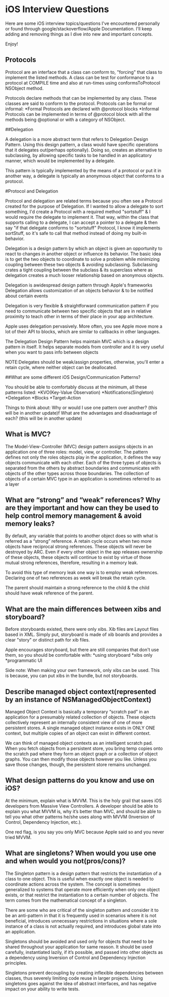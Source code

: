 # iOS Interview Questions

Here are some iOS interview topics/questions I've encountered personally or found through google/stackoverflow/Apple Documentation. I'll keep adding and removing things as I dive into new and important concepts.

Enjoy!


## Protocols

Protocol are an interface that a class can conform to, "forcing" that class to implement the listed methods. A class can be test for conformance to a protocol at COMPILE time and also at run-times using conformsToProtocol NSObject method.

Protocols declare methods that can be implemented by any class. These classes are said to conform to the protocol. Protocols can be formal or informal:
    *Formal Protocols are declared with @protocol blocks
    *Informal Protocols can be implemented in terms of @protocol block with all the methods being @optional or with a category of NSObject.

##Delegation

A delegation is a more abstract term that refers to Delegation Design Pattern. Using this design pattern, a class would have specific operations that it delegates out(perhaps optionally). Doing so, creates an alternative to subclassing, by allowing specific tasks to be handled in an applicatory manner, which would be implemented by a delegate.

This pattern is typically implemented by the means of a protocol or put it in another way, a delegate is typically an anonymous object that conforms to a protocol.

#Protocol and Delegation

Protocol and delegation are related terms because you often see a Protocol created for the purpose of Delegation. If I wanted to allow a delegate to sort something, I'd create a Protocol with a required method "sortstuff" & I would require the delegate to implement it. That way, within the class that supports calling to a delegate, I can accept a pointer to a delegate & then say "if that delegate conforms to "sortstuff" Protocol, I know it implements sortStuff, so it's safe to call that method instead of doing my built-in behavior.

Delegation is a design pattern by which an object is given an opportunity to react to changes in another object or influence its behavior. The basic idea is to get the two objects to coordinate to solve a problem while minimizing coupling between these two objects & avoiding subclassing. Subclassing crates a tight coupling between the subclass & its superclass where as delegation creates a much looser relationship based on anonymous objects.

Delegation is awidespread design pattern through Apple's frameworks
Delegation allows customization of an objects behavior & to be notified about certain events

Delegation is very flexible & straightforward communication pattern if you need to communicate between two specific objects that are in relative proximity to teach other in terms of their place in your app architecture.

Apple uses delegation pervasively. More often, you see Apple move more a lot of their API to blocks, which are similar to callbacks in other languages.

The Delegation Design Pattern helps maintain MVC which is a design pattern in itself.
It helps separate models from controller and it is very useful when you want to pass info between objects

NOTE:Delegates should be weak/assign properties, otherwise, you'll enter a retain cycle, where neither object can be deallocated.

##What are some different iOS Design/Communication Patterns?

You should be able to comfortably discuss at the minimum, all these patterns listed:
*KVO(Key-Value Observation)
*Notifications(Singleton)
*Delegation
*Blocks
*Target-Action

Things to think about:
Why or would I use one pattern over another?  (this will be in another update)f
What are the advantages and disadvantage of each? (this will be in another update)



## What is MVC?

The Model-View-Controller (MVC) design pattern assigns objects in an application one of three roles: model, view, or controller. The pattern defines not only the roles objects play in the application, it defines the way objects communicate with each other. Each of the three types of objects is separated from the others by abstract boundaries and communicates with objects of the other types across those boundaries. The collection of objects of a certain MVC type in an application is sometimes referred to as a layer

## What are “strong” and “weak” references? Why are they important and how can they be used to help control memory management & avoid memory leaks?

By default, any variable that points to another object does so with what is referred as a “strong” reference. A retain cycle occurs when two more objects have reciprocal strong references. These objects will never be destroyed by ARC. Even if every other object in the app releases ownership of these objects, these objects will continue to exist by virtue of those mutual strong references, therefore, resulting in a memory leak.

To avoid this type of memory leak one way is to employ weak references. Declaring one of two references as week will break the retain cycle.

The parent should maintain a strong reference to the child & the child should have weak reference of the parent.

## What are the main differences between xibs and storyboard?

Before storyboards existed, there were only xibs. Xib files are Layout files based in XML.
Simply put, storyboard is made of xib boards and provides a clear "story" or distinct path for xib files.

Apple encourages storyboard, but there are still companies that don't use them, so you should be comfortable with:
*using storyboard
*xibs only
*programmatic UI

Side note: When making your own framework, only xibs can be used. This is because, you can put xibs in the bundle, but not storyboards.

## Describe managed object context(represented by an instance of NSManagedObjectContext)

Managed Object Context is basically a temporary “scratch pad” in an application for a presumably related collection of objects. These objects collectively represent an internally consistent view of one of more persistent stores. A single managed object instance exists in ONLY ONE context, but multiple copies of an object can exist in different context.

We can think of managed object contexts as an intelligent scratch pad. When you fetch objects from a persistent store, you bring temp copies onto the scratch pad where they form an object graph or a collection of object graphs. You can then modify those objects however you like. Unless you save those changes, though, the persistent store remains unchanged.



## What design patterns do you know and use on iOS?

At the minimum, explain what is  MVVM. This is the holy grail that saves iOS developers from Massive View Controllers. A developer should be able to explain you what MVVM is, why it’s better than MVC, and should be able to tell you what other patterns he/she uses along with MVVM (Inversion of Control, Dependency Injection, etc.). 

One red flag, is you say you only MVC because Apple said so and you never tried MVVM.


## What are singletons? When would you use one and when would you not(pros/cons)?

The Singleton pattern is a design pattern that restricts the instantiation of a class to one object. This is useful when exactly one object is needed to coordinate actions across the system. The concept is sometimes generalized to systems that operate more efficiently when only one object exists, or that restrict the instantiation to a certain number of objects. The term comes from the mathematical concept of a singleton.

There are some who are critical of the singleton pattern and consider it to be an anti-pattern in that it is frequently used in scenarios where it is not beneficial, introduces unnecessary restrictions in situations where a sole instance of a class is not actually required, and introduces global state into an application.

Singletons should be avoided and used only for objects that need to be shared throughout your application for same reason. It should be used carefully, instantiated lazily, if it’s possible, and passed into other objects as a dependency using Inversion of Control and Dependency Injection principles.
    
Singletons prevent decoupling by creating inflexible dependencies between classes, thus severely limiting code reuse in larger projects. Using singletons goes against the idea of abstract interfaces, and has negative impact on your ability to write tests.




